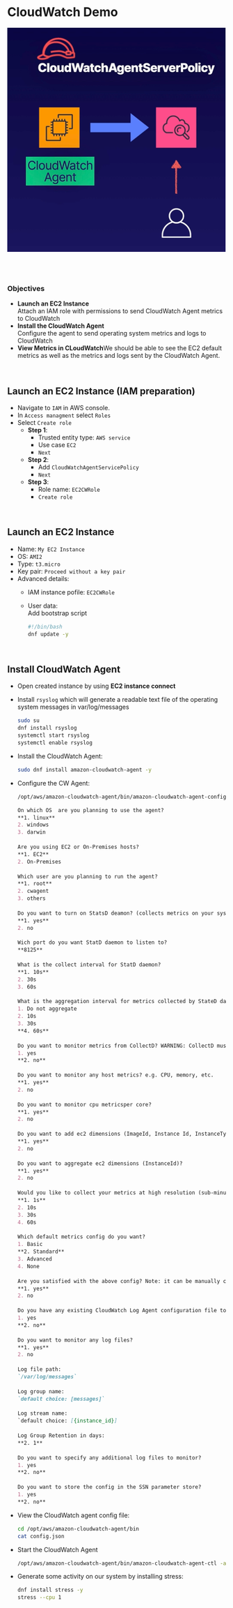 # CloudWatch Demo

![](../img/demo/3.2.CloudWatch-Agent.png)

<br><br>


### Objectives
- **Launch an EC2 Instance**<br>Attach an IAM role with permissions to send CloudWatch Agent metrics to CloudWatch
- **Install the CloudWatch Agent**<br>Configure the agent to send operating system metrics and logs to CloudWatch
- **View Metrics in CLoudWatch**We should be able to see the EC2 default metrics as well as the metrics and logs sent by the CloudWatch Agent.

<br>

## Launch an EC2 Instance (IAM preparation)
- Navigate to `IAM` in AWS console.
- In `Access managment` select `Roles`
- Select `Create role`
  - **Step 1**:
    - Trusted entity type: `AWS service`
    - Use case `EC2`
    - `Next`
  - **Step 2**:
    - Add `CloudWatchAgentServicePolicy`
    - `Next`
  - **Step 3**:
    - Role name: `EC2CWRole`
    - `Create role`

<br>

## Launch an EC2 Instance
- Name: `My EC2 Instance`
- OS: `AMI2`
- Type: `t3.micro`
- Key pair: `Proceed without a key pair`
- Advanced details:
  - IAM instance pofile: `EC2CWRole`
  - User data:<br>Add bootstrap script 
    
    ```bash
    #!/bin/bash
    dnf update -y
    ```
<br>

## Install CloudWatch Agent
- Open created instance by using **EC2 instance connect**
- Install `rsyslog` which will generate a readable text file of the operating system messages in var/log/messages
    ```sh
    sudo su
    dnf install rsyslog
    systemctl start rsyslog
    systemctl enable rsyslog
    ```

- Install the CloudWatch Agent:
    ```sh
    sudo dnf install amazon-cloudwatch-agent -y
    ```

- Configure the CW Agent:
    ```sh
    /opt/aws/amazon-cloudwatch-agent/bin/amazon-cloudwatch-agent-config-wizard
    ```

    ```md
    On which OS  are you planning to use the agent?
    **1. linux**
    2. windows
    3. darwin

    Are you using EC2 or On-Premises hosts?
    **1. EC2**
    2. On-Premises

    Which user are you planning to run the agent?
    **1. root**
    2. cwagent
    3. others

    Do you want to turn on StatsD deamon? (collects metrics on your system)
    **1. yes**
    2. no

    Wich port do you want StatD daemon to listen to?
    **8125**

    What is the collect interval for StatD daemon?
    **1. 10s**
    2. 30s
    3. 60s

    What is the aggregation interval for metrics collected by StateD daemon?
    1. Do not aggregate
    2. 10s
    3. 30s
    **4. 60s**

    Do you want to monitor metrics from CollectD? WARNING: CollectD must be installed or the Agent will fail to start
    1. yes
    **2. no**

    Do you want to monitor any host metrics? e.g. CPU, memory, etc.
    **1. yes**
    2. no

    Do you want to monitor cpu metricsper core?
    **1. yes**
    2. no

    Do you want to add ec2 dimensions (ImageId, Instance Id, InstanceType, AutoScalingGroupName) into all of your metrics if the info is available
    **1. yes**
    2. no

    Do you want to aggregate ec2 dimensions (InstanceId)?
    **1. yes**
    2. no

    Would you like to collect your metrics at high resolution (sub-minute resolution)? This enable sub-minute resolution for all metrics, but you can customize for specific metrics in the output json file.
    **1. 1s**
    2. 10s
    3. 30s
    4. 60s

    Which default metrics config do you want?
    1. Basic
    **2. Standard**
    3. Advanced
    4. None    

    Are you satisfied with the above config? Note: it can be manually customized after the wizard completes to add additional items.
    **1. yes**
    2. no

    Do you have any existing CloudWatch Log Agent configuration file to import for migration?
    1. yes
    **2. no**

    Do you want to monitor any log files?
    **1. yes**
    2. no

    Log file path:
    `/var/log/messages`

    Log group name:
    `default choice: [messages]`

    Log stream name:
    `default choice: [{instance_id}]

    Log Group Retention in days:
    **2. 1**

    Do you want to specify any additional log files to monitor?
    1. yes
    **2. no**

    Do you want to store the config in the SSN parameter store?
    1. yes
    **2. no**
    ```

- View the CloudWatch agent config file:

    ```sh
    cd /opt/aws/amazon-cloudwatch-agent/bin
    cat config.json
    ```

- Start the CloudWatch Agent

    ```sh
    /opt/aws/amazon-cloudwatch-agent/bin/amazon-cloudwatch-agent-ctl -a fetch-config -m ec2 -s -c file:/opt/aws/amazon-cloudwatch-agent/bin/config.json
    ```

- Generate some activity on our system by installing stress:

    ```sh
    dnf install stress -y
    stress --cpu 1
    ```


